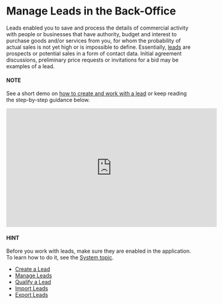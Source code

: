 <a id="user-guide-system-channel-entities-leads"></a>

# Manage Leads in the Back-Office

Leads enabled you to save and process the details of commercial activity with people or businesses that have authority, budget and interest to purchase goods and/or services from you, for whom the probability of actual sales is not yet high or is impossible to define. Essentially, [leads](../../../glossary.md#term-Lead) are prospects or potential sales in a form of contact data. Initial agreement discussions, preliminary price requests or invitations for a bid may be examples of a lead.

#### NOTE
See a short demo on <a href="https://academy.oroinc.com/media-library/create-work-lead" target="_blank">how to create and work with a lead</a> or keep reading the step-by-step guidance below.

<iframe width="560" height="315" src="https://www.youtube.com/embed/5yZDC68sRTk" frameborder="0" allowfullscreen></iframe>

#### HINT
Before you work with leads, make sure they are enabled in the application. To learn how to do it, see the [System topic](../../system/configuration/crm/index.md#configuration-guide-crm-configuration).

<!-- .. Enable Lead Record------------------ -->
<!-- You can enable (or disable) a lead manually the following way: -->
<!-- Navigate to **Settings > Configuration** in the main menu. -->
<!-- Open **CRM > Sales Pipeline** in the left menu and click :guilabel:`Lead`. -->
<!-- In the **General Setup** section, check the **Enable Lead** box. -->
<!-- .. note:: Please refer to your administrator if you have insufficient permissions to enable/disable leads in your application. -->
<!-- Once enabled, leads menu is displayed under **Sales** in the main menu. -->
<!-- .. image:: /user/img/sales/leads/lead_enabled_new.jpg -->
<!-- Use Leads in Workflows------------------------ -->
<!-- You can use Oro’s :term:`workflows <Workflow>` to define rules and guidelines on possible actions/updates of leads in the system. New customer-specific workflows can also be created, as described in the :ref:`Workflows topic <doc--system--workflow-management>`. -->
<!-- BCrLOwnerClear| image:: /user/img/buttons/BCrLOwnerClear.png
:align: middle -->

* [Create a Lead](create.md)
* [Manage Leads](manage.md)
* [Qualify a Lead](qualify.md)
* [Import Leads](import.md)
* [Export Leads](export.md)
